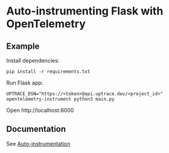# Auto-instrumenting Flask with OpenTelemetry

## Example

Install dependencies:

```shell
pip install -r requirements.txt
```

Run Flask app:

```shell
UPTRACE_DSN="https://<token>@api.uptrace.dev/<project_id>" opentelemetry-instrument python3 main.py
```

Open http://localhost:8000

## Documentation

See [Auto-instrumentation](http://localhost:8081/guide/python.html#auto-instrumentation)
